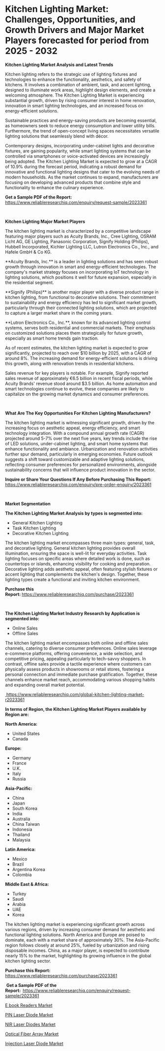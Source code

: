 <p><h1>Kitchen Lighting Market: Challenges, Opportunities, and Growth Drivers and Major Market Players forecasted for period from 2025 - 2032</h1></p><p><strong>Kitchen Lighting Market Analysis and Latest Trends</strong></p>
<p><p>Kitchen lighting refers to the strategic use of lighting fixtures and technologies to enhance the functionality, aesthetics, and safety of kitchens. It involves a combination of ambient, task, and accent lighting, designed to illuminate work areas, highlight design elements, and create a welcoming atmosphere. The Kitchen Lighting Market is experiencing substantial growth, driven by rising consumer interest in home renovation, innovation in smart lighting technologies, and an increased focus on energy-efficient solutions.</p><p>Sustainable practices and energy-saving products are becoming essential, as homeowners seek to reduce energy consumption and lower utility bills. Furthermore, the trend of open-concept living spaces necessitates versatile lighting solutions that seamlessly blend with décor. </p><p>Contemporary designs, incorporating under-cabinet lights and decorative fixtures, are gaining popularity, while smart lighting systems that can be controlled via smartphones or voice-activated devices are increasingly being adopted. The Kitchen Lighting Market is expected to grow at a CAGR of 10.9% during the forecast period, indicating a robust demand for innovative and functional lighting designs that cater to the evolving needs of modern households. As the market continues to expand, manufacturers are focusing on developing advanced products that combine style and functionality to enhance the culinary experience.</p></p>
<p><strong>Get a Sample PDF of the Report:&nbsp;</strong> <a href="https://www.reliableresearchiq.com/enquiry/request-sample/2023361?utm_campaign=1137&utm_medium=2&utm_source=Github&utm_content=ia&utm_term=06042025&utm_id=kitchen-lighting">https://www.reliableresearchiq.com/enquiry/request-sample/2023361</a></p>
<p>&nbsp;</p>
<p><strong>Kitchen Lighting Major Market Players</strong></p>
<p><p>The kitchen lighting market is characterized by a competitive landscape featuring major players such as Acuity Brands, Inc., Cree Lighting, OSRAM Licht AG, GE Lighting, Panasonic Corporation, Signify Holding (Philips), Hubbell Incorporated, Kichler Lighting LLC, Lutron Electronics Co., Inc., and Hafele GmbH & Co KG. </p><p>**Acuity Brands, Inc.** is a leader in lighting solutions and has seen robust growth through innovation in smart and energy-efficient technologies. The company's market strategy focuses on incorporating IoT technology in lighting solutions, which positions it well for future expansion, especially in the residential segment.</p><p>**Signify (Philips)** is another major player with a diverse product range in kitchen lighting, from functional to decorative solutions. Their commitment to sustainability and energy efficiency has led to significant market growth, particularly through their connected lighting solutions, which are projected to capture a larger market share in the coming years.</p><p>**Lutron Electronics Co., Inc.**, known for its advanced lighting control systems, serves both residential and commercial markets. Their emphasis on customized solutions places them strategically for future growth, especially as smart home trends gain traction.</p><p>As of recent estimates, the kitchen lighting market is expected to grow significantly, projected to reach over $10 billion by 2025, with a CAGR of around 8%. The increasing demand for energy-efficient solutions is driving this growth, along with renovation trends in residential kitchens.</p><p>Sales revenue for key players is notable. For example, Signify reported sales revenue of approximately €6.5 billion in recent fiscal periods, while Acuity Brands' revenue stood around $3.5 billion. As home automation and smart technologies continue to evolve, these companies are likely to capitalize on the growing market dynamics and consumer preferences.</p></p>
<p>&nbsp;</p>
<p><strong>What Are The Key Opportunities For Kitchen Lighting Manufacturers?</strong></p>
<p><p>The kitchen lighting market is witnessing significant growth, driven by the increasing focus on aesthetic appeal, energy efficiency, and smart technology integration. With a compound annual growth rate (CAGR) projected around 5-7% over the next five years, key trends include the rise of LED solutions, under-cabinet lighting, and smart home systems that enhance functionality and ambiance. Urbanization and renovation activities further spur demand, particularly in emerging economies. Future outlook suggests a shift toward customizable and adaptive lighting solutions, reflecting consumer preferences for personalized environments, alongside sustainability concerns that will influence product innovation in the sector.</p></p>
<p><strong>Inquire or Share Your Questions If Any Before Purchasing This Report:</strong> <a href="https://www.reliableresearchiq.com/enquiry/pre-order-enquiry/2023361?utm_campaign=1137&utm_medium=2&utm_source=Github&utm_content=ia&utm_term=06042025&utm_id=kitchen-lighting">https://www.reliableresearchiq.com/enquiry/pre-order-enquiry/2023361</a></p>
<p>&nbsp;</p>
<p><strong>Market Segmentation</strong></p>
<p><strong>The Kitchen Lighting Market Analysis by types is segmented into:</strong></p>
<p><ul><li>General Kitchen Lighting</li><li>Task Kitchen Lighting</li><li>Decorative Kitchen Lighting</li></ul></p>
<p><p>The kitchen lighting market encompasses three main types: general, task, and decorative lighting. General kitchen lighting provides overall illumination, ensuring the space is well-lit for everyday activities. Task lighting focuses on specific areas where detailed work is done, such as countertops or islands, enhancing visibility for cooking and preparation. Decorative lighting adds aesthetic appeal, often featuring stylish fixtures or accent lighting that complements the kitchen's design. Together, these lighting types create a functional and inviting kitchen environment.</p></p>
<p><strong>Purchase this Report:&nbsp;</strong><a href="https://www.reliableresearchiq.com/purchase/2023361?utm_campaign=1137&utm_medium=2&utm_source=Github&utm_content=ia&utm_term=06042025&utm_id=kitchen-lighting">https://www.reliableresearchiq.com/purchase/2023361</a></p>
<p>&nbsp;</p>
<p><strong>The Kitchen Lighting Market Industry Research by Application is segmented into:</strong></p>
<p><ul><li>Online Sales</li><li>Offline Sales</li></ul></p>
<p><p>The kitchen lighting market encompasses both online and offline sales channels, catering to diverse consumer preferences. Online sales leverage e-commerce platforms, offering convenience, a wide selection, and competitive pricing, appealing particularly to tech-savvy shoppers. In contrast, offline sales provide a tactile experience where customers can physically assess products in showrooms or retail stores, fostering a personal connection and immediate purchase gratification. Together, these channels enhance market reach, accommodating various shopping habits and expanding overall market potential.</p></p>
<p><a href="https://www.reliableresearchiq.com/global-kitchen-lighting-market-r2023361?utm_campaign=1137&utm_medium=2&utm_source=Github&utm_content=ia&utm_term=06042025&utm_id=kitchen-lighting">&nbsp;https://www.reliableresearchiq.com/global-kitchen-lighting-market-r2023361</a></p>
<p><strong>In terms of Region, the Kitchen Lighting Market Players available by Region are:</strong></p>
<p>
    <p> <strong> North America: </strong>
        <ul>
            <li>United States</li>
            <li>Canada</li>
        </ul>
        </p> 
    <p> <strong> Europe: </strong>
        <ul>
            <li>Germany</li>
            <li>France</li>
            <li>U.K.</li>
            <li>Italy</li>
            <li>Russia</li>
        </ul>
        </p> 
    <p> <strong> Asia-Pacific: </strong>
        <ul>
            <li>China</li>
            <li>Japan</li>
            <li>South Korea</li>
            <li>India</li>
            <li>Australia</li>
            <li>China Taiwan</li>
            <li>Indonesia</li>
            <li>Thailand</li>
            <li>Malaysia</li>
        </ul>
        </p> 
    <p> <strong> Latin America: </strong>
        <ul>
            <li>Mexico</li>
            <li>Brazil</li>
            <li>Argentina Korea</li>
            <li>Colombia</li>
        </ul>
        </p> 
    <p> <strong> Middle East & Africa: </strong>
        <ul>
            <li>Turkey</li>
            <li>Saudi</li>
            <li>Arabia</li>
            <li>UAE</li>
            <li>Korea</li>
        </ul>
    </p>
    </p>
<p><p>The kitchen lighting market is experiencing significant growth across various regions, driven by increasing consumer demand for aesthetic and functional lighting solutions. North America and Europe are poised to dominate, each with a market share of approximately 30%. The Asia-Pacific region follows closely at around 25%, fueled by urbanization and rising disposable incomes. China, as a major player, is expected to contribute nearly 15% to the market, highlighting its growing influence in the global kitchen lighting sector.</p></p>
<p><strong>Purchase this Report: </strong><a href="https://www.reliableresearchiq.com/purchase/2023361?utm_campaign=1137&utm_medium=2&utm_source=Github&utm_content=ia&utm_term=06042025&utm_id=kitchen-lighting">https://www.reliableresearchiq.com/purchase/2023361</a></p>
<p>&nbsp;<strong>Get a Sample PDF of the Report:&nbsp;&nbsp;</strong><a href="https://www.reliableresearchiq.com/enquiry/request-sample/2023361?utm_campaign=1137&utm_medium=2&utm_source=Github&utm_content=ia&utm_term=06042025&utm_id=kitchen-lighting">https://www.reliableresearchiq.com/enquiry/request-sample/2023361</a></p>
<p><strong></strong></p>
<p><p><a href="https://github.com/navodfetiya/Market-Research-Report-List-1/blob/main/e-book-readers-market.md?utm_campaign=1137&utm_medium=2&utm_source=Github&utm_content=ia&utm_term=06042025&utm_id=kitchen-lighting">E book Readers Market</a></p><p><a href="https://github.com/omemaeuseda/Market-Research-Report-List-1/blob/main/pin-laser-diode-market.md?utm_campaign=1137&utm_medium=2&utm_source=Github&utm_content=ia&utm_term=06042025&utm_id=kitchen-lighting">PIN Laser Diode Market</a></p><p><a href="https://github.com/doganaqev/Market-Research-Report-List-1/blob/main/nir-laser-diodes-market.md?utm_campaign=1137&utm_medium=2&utm_source=Github&utm_content=ia&utm_term=06042025&utm_id=kitchen-lighting">NIR Laser Diodes Market</a></p><p><a href="https://github.com/rentzszaszjn/Market-Research-Report-List-1/blob/main/optical-fiber-array-market.md?utm_campaign=1137&utm_medium=2&utm_source=Github&utm_content=ia&utm_term=06042025&utm_id=kitchen-lighting">Optical Fiber Array Market</a></p><p><a href="https://github.com/yenagmah/Market-Research-Report-List-1/blob/main/injection-laser-diode-market.md?utm_campaign=1137&utm_medium=2&utm_source=Github&utm_content=ia&utm_term=06042025&utm_id=kitchen-lighting">Injection Laser Diode Market</a></p></p>